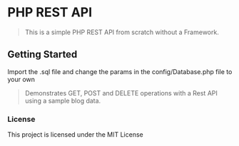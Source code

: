 # PHP REST API

> This is a simple PHP REST API from scratch without a Framework.

## Getting Started

Import the .sql file and change the params in the config/Database.php file to your own

> Demonstrates GET, POST and DELETE operations with a Rest API using a sample blog data.





### License

This project is licensed under the MIT License
